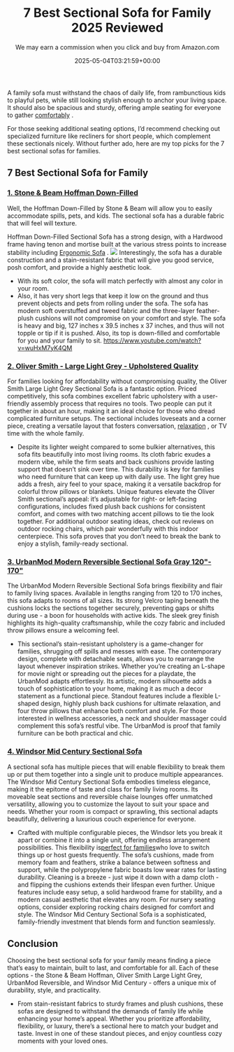 ﻿---
author: We may earn a commission when you click and buy from Amazon.com
layout: post
title: 7 Best Sectional Sofa for Family 2025 Reviewed
date: '2025-05-04T03:21:59+00:00'
categories:
- Product Reviews
- Recliners
tags: []
slug: /best-sectional-sofa-for-family/
lastmod: 2025-05-07T12:21:25+03:00
---

A family sofa must withstand the chaos of daily life, from rambunctious kids to playful pets, while still looking stylish enough to anchor your living space. It should also be spacious and sturdy, offering ample seating for everyone to gather
[comfortably](https://pestpolicy.com/best-recliners-for-short-people/)
.

For those seeking additional seating options, I’d recommend checking out specialized furniture like recliners for short people, which complement these sectionals nicely. Without further ado, here are my top picks for the 7 best sectional sofas for families.
## 7 Best Sectional Sofa for Family
### [1. Stone & Beam Hoffman Down-Filled](https://www.amazon.com/dp/B071FMSYNH/?tag=p-policy-20)
Well, the Hoffman Down-Filled by Stone & Beam will allow you to easily accommodate spills, pets, and kids. The sectional sofa has a durable fabric that will feel will texture.

Hoffman Down-Filled Sectional Sofa has a strong design, with a Hardwood frame having tenon and mortise built at the various stress points to increase stability including
[Ergonomic Sofa](https://pestpolicy.com/best-ergonomic-sofa/)
.
![](/assets/img/03/Best-Sectional-Sofa-for-Family-300x169.jpg)
Interestingly, the sofa has a durable construction and a stain-resistant fabric that will give you good service, posh comfort, and provide a highly aesthetic look.
- With its soft color, the sofa will match perfectly with almost any color in your room.
- Also, it has very short legs that keep it low on the ground and thus prevent objects and pets from rolling under the sofa.
The sofa has modern soft overstuffed and tweed fabric and the three-layer feather-plush cushions will not compromise on your comfort and style.
The sofa is heavy and big, 127 inches x 39.5 inches x 37 inches, and thus will not topple or tip if it is pushed. Also, its top is down-filled and comfortable for you and your family to sit.
https://www.youtube.com/watch?v=wuHxM7yK4QM
### [2. Oliver Smith - Large Light Grey - Upholstered Quality](https://www.amazon.com/dp/B01N3D4UHS/?tag=p-policy-20)
For families looking for affordability without compromising quality, the Oliver Smith Large Light Grey Sectional Sofa is a fantastic option. Priced competitively, this sofa combines excellent fabric upholstery with a user-friendly assembly process that requires no tools.
Two people can put it together in about an hour, making it an ideal choice for those who dread complicated furniture setups. The sectional includes loveseats and a corner piece, creating a versatile layout that fosters conversation,
[relaxation](https://pestpolicy.com/best-reclining-sectional-sofas/)
, or TV time with the whole family.
- Despite its lighter weight compared to some bulkier alternatives, this sofa fits beautifully into most living rooms. Its cloth fabric exudes a modern vibe, while the firm seats and back cushions provide lasting support that doesn’t sink over time.
This durability is key for families who need furniture that can keep up with daily use. The light grey hue adds a fresh, airy feel to your space, making it a versatile backdrop for colorful throw pillows or blankets.
Unique features elevate the Oliver Smith sectional’s appeal: it’s adjustable for right- or left-facing configurations, includes fixed plush back cushions for consistent comfort, and comes with two matching accent pillows to tie the look together.
For additional outdoor seating ideas, check out reviews on outdoor rocking chairs, which pair wonderfully with this indoor centerpiece. This sofa proves that you don’t need to break the bank to enjoy a stylish, family-ready sectional.
### [3. UrbanMod Modern Reversible Sectional Sofa Gray 120"- 170"](https://www.amazon.com/dp/B073JR1PZQ/?tag=p-policy-20)
The UrbanMod Modern Reversible Sectional Sofa brings flexibility and flair to family living spaces. Available in lengths ranging from 120 to 170 inches, this sofa adapts to rooms of all sizes. Its strong Velcro taping beneath the cushions locks the sections together securely, preventing gaps or shifts during use - a boon for households with active kids. The sleek grey finish highlights its high-quality craftsmanship, while the cozy fabric and included throw pillows ensure a welcoming feel.
- This sectional’s stain-resistant upholstery is a game-changer for families, shrugging off spills and messes with ease. The contemporary design, complete with detachable seats, allows you to rearrange the layout whenever inspiration strikes.
Whether you’re creating an L-shape for movie night or spreading out the pieces for a playdate, the UrbanMod adapts effortlessly. Its artistic, modern silhouette adds a touch of sophistication to your home, making it as much a decor statement as a functional piece.
Standout features include a flexible L-shaped design, highly plush back cushions for ultimate relaxation, and four throw pillows that enhance both comfort and style. For those interested in wellness accessories, a neck and shoulder massager could complement this sofa’s restful vibe. The UrbanMod is proof that family furniture can be both practical and chic.
### [4. Windsor Mid Century Sectional Sofa](https://www.amazon.com/dp/B075MPXNWR/?tag=p-policy-20)
A sectional sofa has multiple pieces that will enable flexibility to break them up or put them together into a single unit to produce multiple appearances.
The Windsor Mid Century Sectional Sofa embodies timeless elegance, making it the epitome of taste and class for family living rooms. Its moveable seat sections and reversible chaise lounges offer unmatched versatility, allowing you to customize the layout to suit your space and needs. Whether your room is compact or sprawling, this sectional adapts beautifully, delivering a luxurious couch experience for everyone.
- Crafted with multiple configurable pieces, the Windsor lets you break it apart or combine it into a single unit, offering endless arrangement possibilities. This flexibility is[perfect for families](https://pestpolicy.com/best-zero-gravity-massage-chairs/)who love to switch things up or host guests frequently.
The sofa’s cushions, made from memory foam and feathers, strike a balance between softness and support, while the polypropylene fabric boasts low wear rates for lasting durability. Cleaning is a breeze - just wipe it down with a damp cloth - and flipping the cushions extends their lifespan even further.
Unique features include easy setup, a solid hardwood frame for stability, and a modern casual aesthetic that elevates any room. For nursery seating options, consider exploring rocking chairs designed for comfort and style. The Windsor Mid Century Sectional Sofa is a sophisticated, family-friendly investment that blends form and function seamlessly.
## Conclusion
Choosing the best sectional sofa for your family means finding a piece that’s easy to maintain, built to last, and comfortable for all. Each of these options - the Stone & Beam Hoffman, Oliver Smith Large Light Grey, UrbanMod Reversible, and Windsor Mid Century - offers a unique mix of durability, style, and practicality.
- From stain-resistant fabrics to sturdy frames and plush cushions, these sofas are designed to withstand the demands of family life while enhancing your home’s appeal.
Whether you prioritize affordability, flexibility, or luxury, there’s a sectional here to match your budget and taste. Invest in one of these standout pieces, and enjoy countless cozy moments with your loved ones.